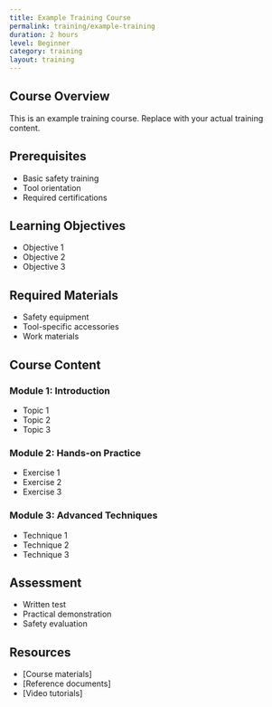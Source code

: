 ```yaml
---
title: Example Training Course
permalink: training/example-training
duration: 2 hours
level: Beginner
category: training
layout: training
---
```


## Course Overview
This is an example training course. Replace with your actual training content.

## Prerequisites
- Basic safety training
- Tool orientation
- Required certifications

## Learning Objectives
- Objective 1
- Objective 2
- Objective 3

## Required Materials
- Safety equipment
- Tool-specific accessories
- Work materials

## Course Content
### Module 1: Introduction
- Topic 1
- Topic 2
- Topic 3

### Module 2: Hands-on Practice
- Exercise 1
- Exercise 2
- Exercise 3

### Module 3: Advanced Techniques
- Technique 1
- Technique 2
- Technique 3

## Assessment
- Written test
- Practical demonstration
- Safety evaluation

## Resources
- [Course materials]
- [Reference documents]
- [Video tutorials] 